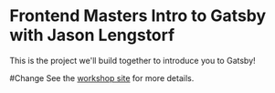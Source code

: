 # Frontend Masters Intro to Gatsby with Jason Lengstorf

This is the project we'll build together to introduce you to Gatsby!


#Change
See the [workshop site](https://frontendmasters.learnwithjason.dev/intro-to-gatsby/) for more details.
